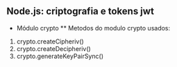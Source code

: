 ## Node.js: criptografia e tokens jwt

* Módulo crypto
** Metodos do modulo crypto usados:

1. crypto.createCipheriv()
2. crypto.createDecipheriv()
3. crypto.generateKeyPairSync()

